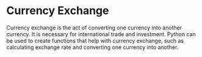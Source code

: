 # Currency Exchange

Currency exchange is the act of converting one currency into another currency. It is necessary for international trade and investment. Python can be used to create functions that help with currency exchange, such as calculating exchange rate and converting one currency into another.
